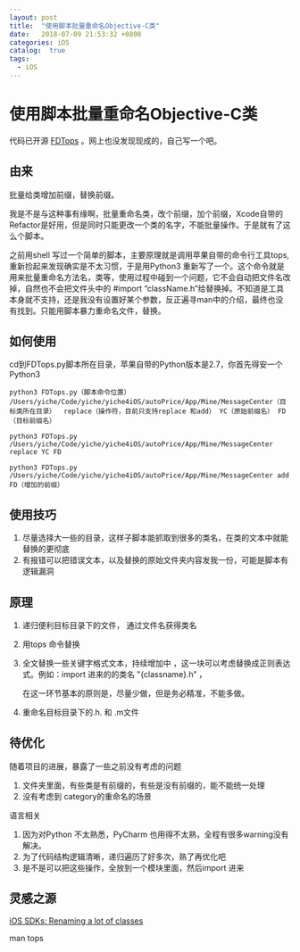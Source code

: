 ```yaml
---
layout: post
title:  "使用脚本批量重命名Objective-C类"
date:   2018-07-09 21:53:32 +0800
categories: iOS
catalog:  true
tags:
  - iOS
---
```




# 使用脚本批量重命名Objective-C类

代码已开源 [FDTops](https://github.com/toolazytoname/FDTops) 。网上也没发现现成的，自己写一个吧。

## 由来

批量给类增加前缀，替换前缀。

我是不是与这种事有缘啊，批量重命名类，改个前缀，加个前缀，Xcode自带的Refactor是好用，但是同时只能更改一个类的名字，不能批量操作。于是就有了这么个脚本。

之前用shell 写过一个简单的脚本，主要原理就是调用苹果自带的命令行工具tops,重新捡起来发现确实是不太习惯，于是用Python3 重新写了一个。这个命令就是用来批量重命名方法名，类等，使用过程中碰到一个问题，它不会自动把文件名改掉，自然也不会把文件头中的 #import “className.h”给替换掉。不知道是工具本身就不支持，还是我没有设置好某个参数，反正遍寻man中的介绍，最终也没有找到。只能用脚本暴力重命名文件，替换。



## 如何使用

cd到FDTops.py脚本所在目录，苹果自带的Python版本是2.7，你首先得安一个Python3

```shell
python3 FDTops.py（脚本命令位置） /Users/yiche/Code/yiche/yiche4iOS/autoPrice/App/Mine/MessageCenter（目标类所在目录）  replace（操作符，目前只支持replace 和add） YC（原始前缀名） FD（目标前缀名） 

python3 FDTops.py /Users/yiche/Code/yiche/yiche4iOS/autoPrice/App/Mine/MessageCenter  replace YC FD 

python3 FDTops.py /Users/yiche/Code/yiche/yiche4iOS/autoPrice/App/Mine/MessageCenter add FD（增加的前缀） 

```



## 使用技巧

1. 尽量选择大一些的目录，这样子脚本能抓取到很多的类名，在类的文本中就能替换的更彻底
2. 有报错可以把错误文本，以及替换的原始文件夹内容发我一份，可能是脚本有逻辑漏洞





## 原理

1. 递归便利目标目录下的文件， 通过文件名获得类名

2. 用tops 命令替换 

3. 全文替换一些关键字格式文本，持续增加中 ，这一块可以考虑替换成正则表达式。例如：import 进来的的类名 "{classname}.h” ，

   在这一环节基本的原则是，尽量少做，但是务必精准，不能多做。

4. 重命名目标目录下的.h. 和 .m文件



## 待优化

随着项目的进展，暴露了一些之前没有考虑的问题

1. 文件夹里面，有些类是有前缀的，有些是没有前缀的，能不能统一处理
2. 没有考虑到 category的重命名的场景



语言相关

1. 因为对Python 不太熟悉，PyCharm 也用得不太熟，全程有很多warning没有解决。
2. 为了代码结构逻辑清晰，递归遍历了好多次，熟了再优化吧
3. 是不是可以把这些操作，全放到一个模块里面，然后import 进来 



## 灵感之源

[iOS SDKs: Renaming a lot of classes](https://stackoverflow.com/questions/16645726/ios-sdks-renaming-a-lot-of-classes)

man tops